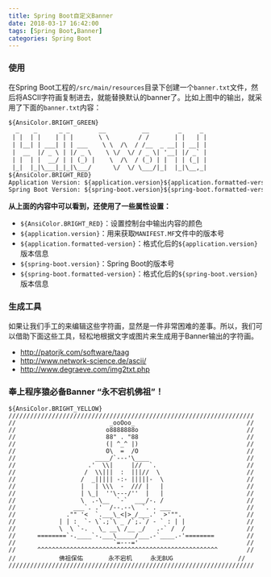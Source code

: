 ```yaml
---
title: Spring Boot自定义Banner
date: 2018-03-17 16:42:00
tags: [Spring Boot,Banner]
categories: Spring Boot
---
```


### 使用

在Spring Boot工程的`/src/main/resources`目录下创建一个`banner.txt`文件，然后将ASCII字符画复制进去，就能替换默认的banner了。比如上图中的输出，就采用了下面的`banner.txt`内容：

<!--more-->

```html
${AnsiColor.BRIGHT_GREEN}
  _    _      _ _        __          __        _     _ 
 | |  | |    | | |       \ \        / /       | |   | |
 | |__| | ___| | | ___    \ \  /\  / /__  _ __| | __| |
 |  __  |/ _ \ | |/ _ \    \ \/  \/ / _ \| '__| |/ _` |
 | |  | |  __/ | | (_) |    \  /\  / (_) | |  | | (_| |
 |_|  |_|\___|_|_|\___/      \/  \/ \___/|_|  |_|\__,_|
${AnsiColor.BRIGHT_RED}
Application Version: ${application.version}${application.formatted-version}
Spring Boot Version: ${spring-boot.version}${spring-boot.formatted-version}
```
**从上面的内容中可以看到，还使用了一些属性设置：**

- `${AnsiColor.BRIGHT_RED}`：设置控制台中输出内容的颜色
- `${application.version}`：用来获取`MANIFEST.MF`文件中的版本号
- `${application.formatted-version}`：格式化后的`${application.version}`版本信息
- `${spring-boot.version}`：Spring Boot的版本号
- `${spring-boot.formatted-version}`：格式化后的`${spring-boot.version}`版本信息

### 生成工具

如果让我们手工的来编辑这些字符画，显然是一件非常困难的差事。所以，我们可以借助下面这些工具，轻松地根据文字或图片来生成用于Banner输出的字符画。
- http://patorjk.com/software/taag
- http://www.network-science.de/ascii/
- http://www.degraeve.com/img2txt.php

###  **奉上程序猿必备Banner “永不宕机佛祖”！**

```
${AnsiColor.BRIGHT_YELLOW}
////////////////////////////////////////////////////////////////////
//                          _ooOoo_                               //
//                         o8888888o                              //
//                         88" . "88                              //
//                         (| ^_^ |)                              //
//                         O\  =  /O                              //
//                      ____/`---'\____                           //
//                    .'  \\|     |//  `.                         //
//                   /  \\|||  :  |||//  \                        //
//                  /  _||||| -:- |||||-  \                       //
//                  |   | \\\  -  /// |   |                       //
//                  | \_|  ''\---/''  |   |                       //
//                  \  .-\__  `-`  ___/-. /                       //
//                ___`. .'  /--.--\  `. . ___                     //
//              ."" '<  `.___\_<|>_/___.'  >'"".                  //
//            | | :  `- \`.;`\ _ /`;.`/ - ` : | |                 //
//            \  \ `-.   \_ __\ /__ _/   .-` /  /                 //
//      ========`-.____`-.___\_____/___.-`____.-'========         //
//                           `=---='                              //
//      ^^^^^^^^^^^^^^^^^^^^^^^^^^^^^^^^^^^^^^^^^^^^^^^^^^        //
//            佛祖保佑       永不宕机     永无BUG                  //
////////////////////////////////////////////////////////////////////
```